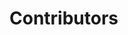 <script setup>
import { VPTeamMembers } from "vitepress/theme";

const members = [
	{
		avatar: "https://www.github.com/alexandretrotel.png",
		name: "Alexandre Trotel",
		title: "Founder",
		links: [
			{ icon: "github", link: "https://github.com/alexandretrotel" },
			{ icon: "twitter", link: "https://twitter.com/alexandretrotel" },
		],
	},
	{
		avatar: "https://www.github.com/wfelipe99.png",
		name: "Wevelly Felipe",
		title: "Contributor",
		links: [{ icon: "github", link: "https://github.com/wfelipe99" }],
	},
];
</script>

# Contributors

<VPTeamMembers size="small" :members="members" />
